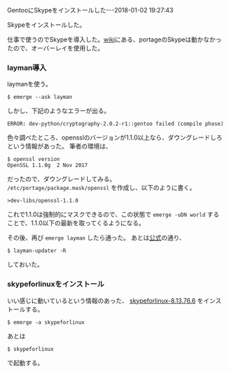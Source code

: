 GentooにSkypeをインストールした---2018-01-02 19:27:43

Skypeをインストールした。

仕事で使うのでSkypeを導入した。[wiki](https://wiki.gentoo.org/wiki/Skype)にある、portageのSkypeは動かなかったので、オーバーレイを使用した。

### layman導入

laymanを使う。

```
$ emerge --ask layman
```

しかし、下記のようなエラーが出る。

```
ERROR: dev-python/cryptography-2.0.2-r1::gentoo failed (compile phase)
```

色々調べたところ、opensslのバージョンが1.1.0以上なら、ダウングレードしろという情報があった。
筆者の環境は、

```
$ openssl version
OpenSSL 1.1.0g  2 Nov 2017
```

だったので、ダウングレードしてみる。  
`/etc/portage/package.mask/openssl` を作成し、以下のように書く。

```
>dev-libs/openssl-1.1.0
```

これで1.1.0は強制的にマスクできるので、この状態で `emerge -uDN world` することで、1.1.0以下の最新を取ってくるようになる。

その後、再び `emerge layman` したら通った。
あとは[公式](https://wiki.gentoo.org/wiki/Layman)の通り、

```
$ layman-updater -R
```

しておいた。

### skypeforlinuxをインストール

いい感じに動いているという情報のあった、 [skypeforlinux-8.13.76.6](http://gpo.zugaina.org/net-im/skypeforlinux) をインストールする。

```
$ emerge -a skypeforlinux
```

あとは

```
$ skypeforlinux
```

で起動する。
